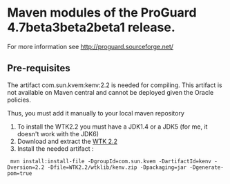Maven modules of the ProGuard 4.7beta3beta2beta1 release.
=========================================

For more information see http://proguard.sourceforge.net/

Pre-requisites
-----------
The artifact com.sun.kvem:kenv:2.2 is needed for compiling. This artifact is not available on Maven central and cannot be deployed given the Oracle policies.

Thus, you must add it manually to your local maven repository

 1. To install the WTK2.2 you must have a JDK1.4 or a JDK5 (for me, it doesn't work with the JDK6)
 2. Download and extract the [WTK 2.2](http://www.oracle.com/technetwork/java/javasebusiness/downloads/java-archive-downloads-javame-419430.html#j2me_wireless_toolkit-2_2-oth-JPR)
 3. Install the needed artifact :
<pre><code> mvn install:install-file -DgroupId=com.sun.kvem -DartifactId=kenv -Dversion=2.2 -Dfile=WTK2.2/wtklib/kenv.zip -Dpackaging=jar -Dgenerate-pom=true</code></pre>